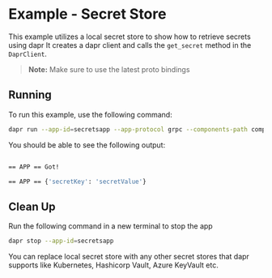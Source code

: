 # Example - Secret Store

This example utilizes a local secret store to show how to retrieve secrets using dapr
It creates a dapr client and calls the `get_secret` method in the `DaprClient`.

> **Note:** Make sure to use the latest proto bindings

## Running

To run this example, use the following command:

```bash
dapr run --app-id=secretsapp --app-protocol grpc --components-path components/ python3 example.py
```

You should be able to see the following output:

```bash

== APP == Got!

== APP == {'secretKey': 'secretValue'}
```

## Clean Up

Run the following command in a new terminal to stop the app
```bash
dapr stop --app-id=secretsapp
```


You can replace local secret store with any other secret stores that dapr supports like Kubernetes, Hashicorp Vault, Azure KeyVault etc.

